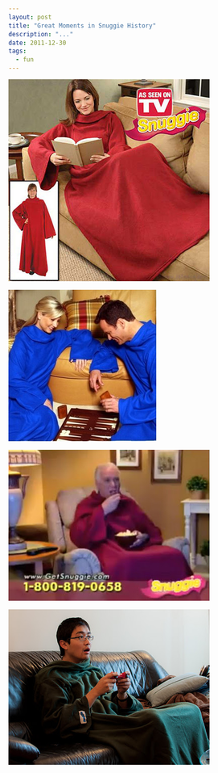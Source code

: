 ```yaml
---
layout: post
title: "Great Moments in Snuggie History"
description: "..."
date: 2011-12-30
tags:
  - fun
---
```


![snuggie1](./snuggie1.jpg)

![snuggie2](./snuggie2.jpg)

![snuggie3](./snuggie3.jpg)

![snuggie4](./snuggie4.jpg)